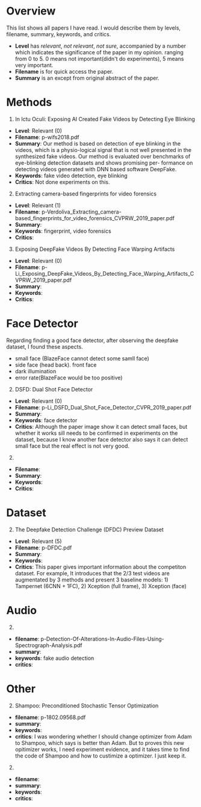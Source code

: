 # Overview
This list shows all papers I have read. I would describe them by levels, filename, summary, keywords, and critics. 
- **Level** has *relevant*, *not relevant*, *not sure*, accompanied by a number which indicates the significance of the paper in my opinion. ranging from 0 to 5. 0 means not important(didn't do experiments), 5 means very important.
- **Filename** is for quick access the paper.
- **Summary** is an except from original abstract of the paper.

# Methods
1. In Ictu Oculi: Exposing AI Created Fake Videos by Detecting Eye Blinking
- **Level**: Relevant (0)
- **Filename**: p-wifs2018.pdf 
- **Summary**: Our method is based on detection of eye blinking in the videos, which is a physio-logical signal that is not well presented in the synthesized fake videos. Our method is evaluated over benchmarks of eye-blinking detection datasets and shows promising per- formance on detecting videos generated with DNN based software DeepFake.
- **Keywords**: fake video detection, eye blinking
- **Critics**:
Not done experiments on this.



2. Extracting camera-based fingerprints for video forensics
- **Level**: Relevant (1)
- **Filename**: p-Verdoliva_Extracting_camera-based_fingerprints_for_video_forensics_CVPRW_2019_paper.pdf
- **Summary**:
- **Keywords**: fingerprint, video forensics
- **Critics**:



3. Exposing DeepFake Videos By Detecting Face Warping Artifacts 
- **Level**: Relevant (0)
- **Filename**: p-Li_Exposing_DeepFake_Videos_By_Detecting_Face_Warping_Artifacts_CVPRW_2019_paper.pdf
- **Summary**:
- **Keywords**:
- **Critics**:


# Face Detector
Regarding finding a good face detector, after observing the deepfake dataset, I found these aspects. 
- small face (BlazeFace cannot detect some samll face)
- side face (head  back). front face
- dark illumination
- error rate(BlazeFace would be too positive)

2. DSFD: Dual Shot Face Detector
- **Level**: Relevant (0)
- **Filename**: p-Li_DSFD_Dual_Shot_Face_Detector_CVPR_2019_paper.pdf
- **Summary**:
- **Keywords**: face detector
- **Critics**:
Although the paper image show it can detect small faces, but whether it works sill needs to be confirmed in experiments on the dataset, because I know another face detector also says it can detect small face but the real effect is not very good.

2. 
- **Filename**:
- **Summary**:
- **Keywords**:
- **Critics**:




# Dataset
2. The Deepfake Detection Challenge (DFDC) Preview Dataset
- **Level**: Relevant (5)
- **Filename**: p-DFDC.pdf
- **Summary**:
- **Keywords**:
- **Critics**:
This paper gives important information about the competiton dataset. For example, It introduces that the 2/3 test videos are augmentated by 3 methods and present 3 baseline models: 1) Tampernet (6CNN + 1FC), 2) Xception (full frame), 3) Xception (face)

# Audio
2. 
- **filename**: p-Detection-Of-Alterations-In-Audio-Files-Using-Spectrograph-Analysis.pdf
- **summary**:
- **keywords**: fake audio detection
- **critics**:

# Other
2. Shampoo: Preconditioned Stochastic Tensor Optimization
- **filename**: p-1802.09568.pdf
- **summary**:
- **keywords**:
- **critics**:
I was wondering whether I should change optimizer from Adam to Shampoo, which says is better than Adam. But to proves this new opitimizer works, I need experiment evidence, and it takes time to find the code of Shampoo and how to custimize a optimizer. I just keep it.

2. 
- **filename**:
- **summary**:
- **keywords**:
- **critics**:



